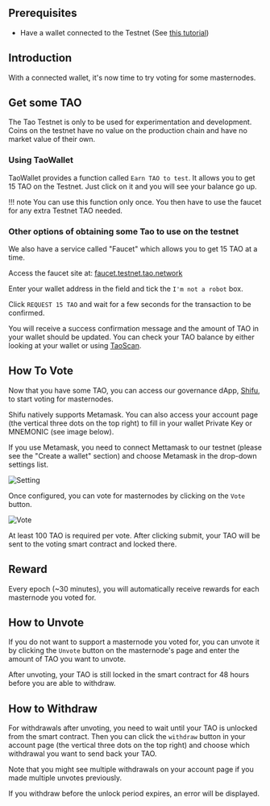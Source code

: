 ## Prerequisites

- Have a wallet connected to the Testnet (See [this tutorial](/get-started/wallet))

## Introduction

With a connected wallet, it's now time to try voting for some masternodes.

## Get some TAO

The Tao Testnet is only to be used for experimentation and development. Coins on the testnet have no value on the production chain and have no market value of their own.

### Using TaoWallet

TaoWallet provides a function called `Earn TAO to test`. It allows you to get 15 TAO on the Testnet.
Just click on it and you will see your balance go up.

!!! note
    You can use this function only once. You then have to use the faucet for any extra Testnet TAO needed.

### Other options of obtaining some Tao to use on the testnet

We also have a service called "Faucet" which allows you to get 15 TAO at a time.

Access the faucet site at: [faucet.testnet.tao.network](https://faucet.testnet.tao.network)

Enter your wallet address in the field and tick the `I'm not a robot` box.

Click `REQUEST 15 TAO` and wait for a few seconds for the transaction to be confirmed.

You will receive a success confirmation message and the amount of TAO in your wallet should be updated. You can check your TAO balance by either looking at your wallet or using [TaoScan](https://scan.testnet.tao.network).

## How To Vote

Now that you have some TAO, you can access our governance dApp, [Shifu](https://master.testnet.tao.network/), to start voting for masternodes.


Shifu natively supports Metamask. You can also access your account page (the vertical three dots on the top right) to fill in your wallet Private Key or MNEMONIC (see image below).

If you use Metamask, you need to connect Mettamask to our testnet (please see the "Create a wallet" section) and choose Metamask in the drop-down settings list.


![Setting](/assets/settingpage.jpg)

Once configured, you can vote for masternodes by clicking on the `Vote` button.


![Vote](/assets/vote.jpg)

At least 100 TAO is required per vote. After clicking submit, your TAO will be sent to the voting smart contract and locked there.

## Reward
Every epoch (~30 minutes), you will automatically receive rewards for each masternode you voted for.

## How to Unvote

If you do not want to support a masternode you voted for, you can unvote it by clicking the `Unvote` button on the masternode's page and enter the amount of TAO you want to unvote.

After unvoting, your TAO is still locked in the smart contract for 48 hours before you are able to withdraw.

## How to Withdraw

For withdrawals after unvoting, you need to wait until your TAO is unlocked from the smart contract. Then you can click the `withdraw` button in your account page (the vertical three dots on the top right) and choose which withdrawal you want to send back your TAO.

Note that you might see multiple withdrawals on your account page if you made multiple unvotes previously.

If you withdraw before the unlock period expires, an error will be displayed.
